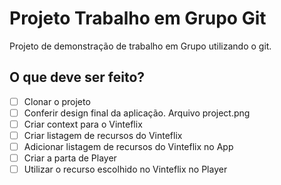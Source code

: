 # Projeto Trabalho em Grupo Git

Projeto de demonstração de trabalho em Grupo utilizando o git.

## O que deve ser feito?

- [ ] Clonar o projeto
- [ ] Conferir design final da aplicação. Arquivo project.png
- [ ] Criar context para o Vinteflix
- [ ] Criar listagem de recursos do Vinteflix
- [ ] Adicionar listagem de recursos do Vinteflix no App
- [ ] Criar a parta de Player
- [ ] Utilizar o recurso escolhido no Vinteflix no Player

